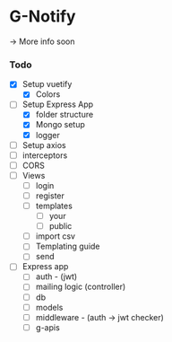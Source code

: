 # G-Notify

-> More info soon

### Todo
- [x]  Setup vuetify
    - [x]  Colors
- [ ]  Setup Express App
    - [x]  folder structure
    - [x]  Mongo setup
    - [x]  logger
- [ ]  Setup axios
  - [ ]  interceptors
  - [ ]  CORS
- [ ]  Views
    - [ ]  login
    - [ ]  register
    - [ ]  templates
        - [ ]  your
        - [ ]  public
    - [ ]  import csv
    - [ ]  Templating guide
    - [ ]  send
- [ ]  Express app
    - [ ]  auth - (jwt)
    - [ ]  mailing logic (controller)
    - [ ]  db
    - [ ]  models
    - [ ]  middleware - (auth → jwt checker)
    - [ ]  g-apis
